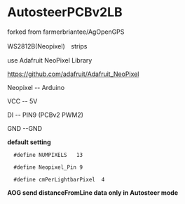 # AutosteerPCBv2LB
forked from farmerbriantee/AgOpenGPS

WS2812B(Neopixel)　strips

use Adafruit NeoPixel Library

https://github.com/adafruit/Adafruit_NeoPixel

Neopixel  -- Arduino

VCC      -- 5V

DI       -- PIN9 (PCBv2 PWM2)

GND     --GND

**default setting**
```
  #define NUMPIXELS   13

  #define Neopixel_Pin 9
  
  #define cmPerLightbarPixel  4
```

**AOG send distanceFromLine data only in Autosteer mode**
